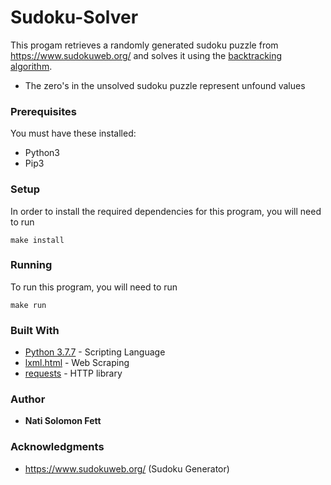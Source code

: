 # Sudoku-Solver

This progam retrieves a randomly generated sudoku puzzle from https://www.sudokuweb.org/ and solves it using the  [backtracking algorithm](https://en.wikipedia.org/wiki/Backtracking).

* The zero's in the unsolved sudoku puzzle represent unfound values

### Prerequisites
You must have these installed:
* Python3
* Pip3

### Setup

In order to install the required dependencies for this program, you will need to run

```
make install
```

### Running

To run this program, you will need to run

```
make run
```

### Built With

* [Python 3.7.7](https://www.python.org/) - Scripting Language
* [lxml.html](https://lxml.de/) - Web Scraping
* [requests](https://requests.readthedocs.io/en/master/) - HTTP library

### Author

* **Nati Solomon Fett**

### Acknowledgments

* https://www.sudokuweb.org/ (Sudoku Generator)

